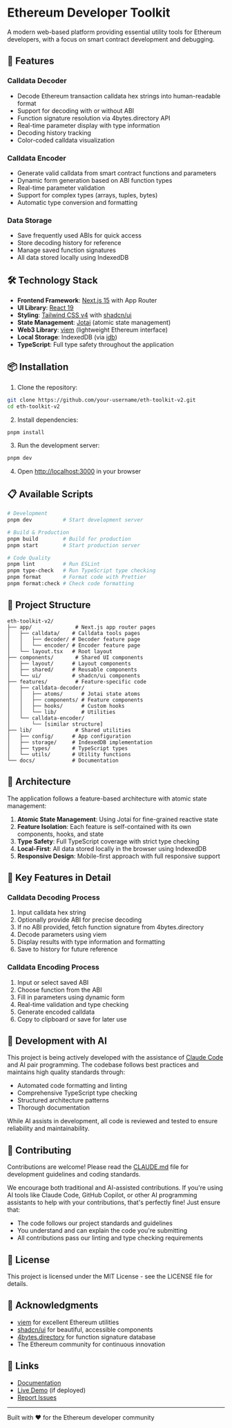 # Ethereum Developer Toolkit

A modern web-based platform providing essential utility tools for Ethereum developers, with a focus on smart contract development and debugging.

## 🚀 Features

### Calldata Decoder
- Decode Ethereum transaction calldata hex strings into human-readable format
- Support for decoding with or without ABI
- Function signature resolution via 4bytes.directory API
- Real-time parameter display with type information
- Decoding history tracking
- Color-coded calldata visualization

### Calldata Encoder
- Generate valid calldata from smart contract functions and parameters
- Dynamic form generation based on ABI function types
- Real-time parameter validation
- Support for complex types (arrays, tuples, bytes)
- Automatic type conversion and formatting

### Data Storage
- Save frequently used ABIs for quick access
- Store decoding history for reference
- Manage saved function signatures
- All data stored locally using IndexedDB

## 🛠️ Technology Stack

- **Frontend Framework**: [Next.js 15](https://nextjs.org/) with App Router
- **UI Library**: [React 19](https://react.dev/)
- **Styling**: [Tailwind CSS v4](https://tailwindcss.com/) with [shadcn/ui](https://ui.shadcn.com/)
- **State Management**: [Jotai](https://jotai.org/) (atomic state management)
- **Web3 Library**: [viem](https://viem.sh/) (lightweight Ethereum interface)
- **Local Storage**: IndexedDB (via [idb](https://github.com/jakearchibald/idb))
- **TypeScript**: Full type safety throughout the application

## 📦 Installation

1. Clone the repository:
```bash
git clone https://github.com/your-username/eth-toolkit-v2.git
cd eth-toolkit-v2
```

2. Install dependencies:
```bash
pnpm install
```

3. Run the development server:
```bash
pnpm dev
```

4. Open [http://localhost:3000](http://localhost:3000) in your browser

## 📋 Available Scripts

```bash
# Development
pnpm dev          # Start development server

# Build & Production
pnpm build        # Build for production
pnpm start        # Start production server

# Code Quality
pnpm lint         # Run ESLint
pnpm type-check   # Run TypeScript type checking
pnpm format       # Format code with Prettier
pnpm format:check # Check code formatting
```

## 📁 Project Structure

```
eth-toolkit-v2/
├── app/              # Next.js app router pages
│   ├── calldata/    # Calldata tools pages
│   │   ├── decoder/ # Decoder feature page
│   │   └── encoder/ # Encoder feature page
│   └── layout.tsx   # Root layout
├── components/       # Shared UI components
│   ├── layout/      # Layout components
│   ├── shared/      # Reusable components
│   └── ui/          # shadcn/ui components
├── features/         # Feature-specific code
│   ├── calldata-decoder/
│   │   ├── atoms/      # Jotai state atoms
│   │   ├── components/ # Feature components
│   │   ├── hooks/      # Custom hooks
│   │   └── lib/        # Utilities
│   └── calldata-encoder/
│       └── [similar structure]
├── lib/              # Shared utilities
│   ├── config/      # App configuration
│   ├── storage/     # IndexedDB implementation
│   ├── types/       # TypeScript types
│   └── utils/       # Utility functions
└── docs/            # Documentation
```

## 🔧 Architecture

The application follows a feature-based architecture with atomic state management:

1. **Atomic State Management**: Using Jotai for fine-grained reactive state
2. **Feature Isolation**: Each feature is self-contained with its own components, hooks, and state
3. **Type Safety**: Full TypeScript coverage with strict type checking
4. **Local-First**: All data stored locally in the browser using IndexedDB
5. **Responsive Design**: Mobile-first approach with full responsive support

## 🎯 Key Features in Detail

### Calldata Decoding Process
1. Input calldata hex string
2. Optionally provide ABI for precise decoding
3. If no ABI provided, fetch function signature from 4bytes.directory
4. Decode parameters using viem
5. Display results with type information and formatting
6. Save to history for future reference

### Calldata Encoding Process
1. Input or select saved ABI
2. Choose function from the ABI
3. Fill in parameters using dynamic form
4. Real-time validation and type checking
5. Generate encoded calldata
6. Copy to clipboard or save for later use

## 🤖 Development with AI

This project is being actively developed with the assistance of [Claude Code](https://claude.ai/code) and AI pair programming. The codebase follows best practices and maintains high quality standards through:

- Automated code formatting and linting
- Comprehensive TypeScript type checking
- Structured architecture patterns
- Thorough documentation

While AI assists in development, all code is reviewed and tested to ensure reliability and maintainability.

## 🤝 Contributing

Contributions are welcome! Please read the [CLAUDE.md](./CLAUDE.md) file for development guidelines and coding standards.

We encourage both traditional and AI-assisted contributions. If you're using AI tools like Claude Code, GitHub Copilot, or other AI programming assistants to help with your contributions, that's perfectly fine! Just ensure that:

- The code follows our project standards and guidelines
- You understand and can explain the code you're submitting
- All contributions pass our linting and type checking requirements

## 📄 License

This project is licensed under the MIT License - see the LICENSE file for details.

## 🙏 Acknowledgments

- [viem](https://viem.sh/) for excellent Ethereum utilities
- [shadcn/ui](https://ui.shadcn.com/) for beautiful, accessible components
- [4bytes.directory](https://www.4byte.directory/) for function signature database
- The Ethereum community for continuous innovation

## 🔗 Links

- [Documentation](./docs/)
- [Live Demo](https://your-demo-url.vercel.app) (if deployed)
- [Report Issues](https://github.com/your-username/eth-toolkit-v2/issues)

---

Built with ❤️ for the Ethereum developer community